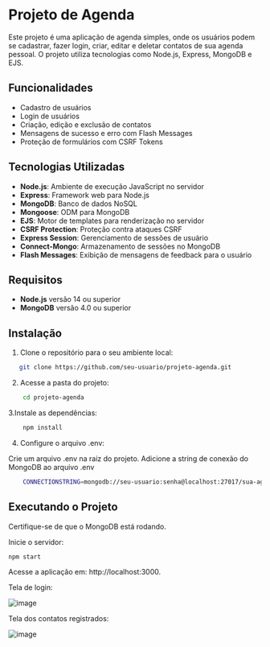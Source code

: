 # Projeto de Agenda

Este projeto é uma aplicação de agenda simples, onde os usuários podem se cadastrar, fazer login, criar, editar e deletar contatos de sua agenda pessoal. O projeto utiliza tecnologias como Node.js, Express, MongoDB e EJS.

## Funcionalidades

- Cadastro de usuários
- Login de usuários
- Criação, edição e exclusão de contatos
- Mensagens de sucesso e erro com Flash Messages
- Proteção de formulários com CSRF Tokens

## Tecnologias Utilizadas

- **Node.js**: Ambiente de execução JavaScript no servidor
- **Express**: Framework web para Node.js
- **MongoDB**: Banco de dados NoSQL
- **Mongoose**: ODM para MongoDB
- **EJS**: Motor de templates para renderização no servidor
- **CSRF Protection**: Proteção contra ataques CSRF
- **Express Session**: Gerenciamento de sessões de usuário
- **Connect-Mongo**: Armazenamento de sessões no MongoDB
- **Flash Messages**: Exibição de mensagens de feedback para o usuário

## Requisitos

- **Node.js** versão 14 ou superior
- **MongoDB** versão 4.0 ou superior

## Instalação

1. Clone o repositório para o seu ambiente local:
```bash
   git clone https://github.com/seu-usuario/projeto-agenda.git
```

2. Acesse a pasta do projeto:
```bash
    cd projeto-agenda
```

3.Instale as dependências:
```bash
    npm install
```

4. Configure o arquivo .env:

Crie um arquivo .env na raiz do projeto.
Adicione a string de conexão do MongoDB ao arquivo .env

```bash
    CONNECTIONSTRING=mongodb://seu-usuario:senha@localhost:27017/sua-agenda
```

## Executando o Projeto
Certifique-se de que o MongoDB está rodando.

Inicie o servidor:
```bash
npm start
```

Acesse a aplicação em: http://localhost:3000.





Tela de login:

![image](https://github.com/user-attachments/assets/cf778dac-5a36-4c86-ba1e-510e2776c391)



Tela dos contatos registrados:

![image](https://github.com/user-attachments/assets/852eb093-d338-4ff7-955a-33e2d52fc849)


